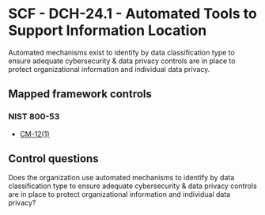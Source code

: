 # SCF - DCH-24.1 - Automated Tools to Support Information Location
Automated mechanisms exist to identify by data classification type to ensure adequate cybersecurity & data privacy controls are in place to protect organizational information and individual data privacy.
## Mapped framework controls
### NIST 800-53
- [CM-12(1)](../nist80053/cm-12-1.md)
  
## Control questions
Does the organization use automated mechanisms to identify by data classification type to ensure adequate cybersecurity & data privacy controls are in place to protect organizational information and individual data privacy?
  